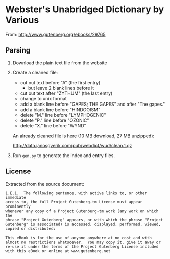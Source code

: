 Webster's Unabridged Dictionary by Various
==========================================

From: http://www.gutenberg.org/ebooks/29765


Parsing
-------

1. Download the plain text file from the website

2. Create a cleaned file:
    - cut out text before "A" (the first entry)
        - but leave 2 blank lines before it
    - cut out text after "ZYTHUM" (the last entry)
    - change to unix format
    - add a blank line before "GAPES; THE GAPES" and after "The gapes."
    - add a blank line before "HINDOOISM"
    - delete "M." line before "LYMPHOGENIC"
    - delete "P." line before "OZONIC"
    - delete "X." line before "WYND"

    An already cleaned file is here (10 MB download, 27 MB unzipped):

    http://data.janosgyerik.com/pub/webdict/wud/clean.1.gz

3. Run `gen.py` to generate the index and entry files.


License
-------

Extracted from the source document:

    1.E.1.  The following sentence, with active links to, or other immediate
    access to, the full Project Gutenberg-tm License must appear prominently
    whenever any copy of a Project Gutenberg-tm work (any work on which the
    phrase "Project Gutenberg" appears, or with which the phrase "Project
    Gutenberg" is associated) is accessed, displayed, performed, viewed,
    copied or distributed:
    
    This eBook is for the use of anyone anywhere at no cost and with
    almost no restrictions whatsoever.  You may copy it, give it away or
    re-use it under the terms of the Project Gutenberg License included
    with this eBook or online at www.gutenberg.net
